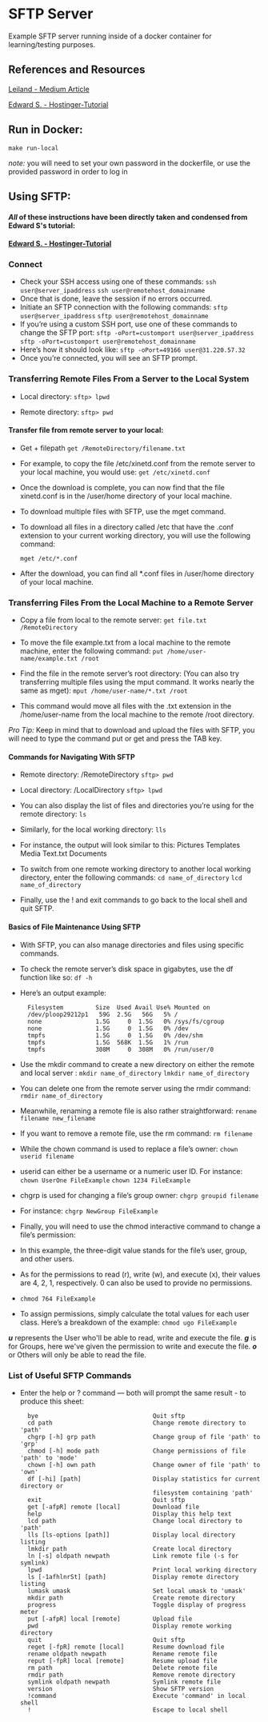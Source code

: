 # SFTP Server 

Example SFTP server running inside of a docker container for learning/testing purposes. 

## References and Resources

[Leiland - Medium Article](https://medium.com/@lejiend/create-sftp-container-using-docker-e6f099762e42)

[Edward S. - Hostinger-Tutorial](https://www.hostinger.my/tutorials/how-to-use-sftp-to-safely-transfer-files/)

## Run in Docker:

`make run-local`

_note:_ you will need to set your own password in the dockerfile, or use the provided password in order to log in

## Using SFTP: 

#### **_All_ of these instructions have been directly taken and condensed from Edward S's tutorial:**

####  [Edward S. - Hostinger-Tutorial](https://www.hostinger.my/tutorials/how-to-use-sftp-to-safely-transfer-files/)

### Connect

- Check your SSH access using one of these commands:
  `ssh user@server_ipaddress` 
  `ssh user@remotehost_domainname`
- Once that is done, leave the session if no errors occurred.
- Initiate an SFTP connection with the following commands:
  `sftp user@server_ipaddress`
  `sftp user@remotehost_domainname`
- If you’re using a custom SSH port, use one of these commands to change the SFTP port:
  `sftp -oPort=customport user@server_ipaddress`
  `sftp -oPort=customport user@remotehost_domainname`
- Here’s how it should look like:
  `sftp -oPort=49166 user@31.220.57.32`
- Once you’re connected, you will see an SFTP prompt.

### Transferring Remote Files From a Server to the Local System
- Local directory:
  `sftp> lpwd`
  
- Remote directory:
  `sftp> pwd`

#### Transfer file from remote server to your local:
- Get + filepath
    `get /RemoteDirectory/filename.txt`

- For example, to copy the file /etc/xinetd.conf from the remote server to your local machine, you would use:
    `get /etc/xinetd.conf`

 - Once the download is complete, you can now find that the file xinetd.conf is in the /user/home directory of your local machine.

- To download multiple files with SFTP, use the mget command. 
- To download all files in a directory called /etc that have the .conf extension to your current working directory, you will use the following command:

  `mget /etc/*.conf`

- After the download, you can find all *.conf files in /user/home directory of your local machine.

### Transferring Files From the Local Machine to a Remote Server
- Copy a file from local to the remote server:
`get file.txt /RemoteDirectory`

- To move the file example.txt from a local machine to the remote machine, enter the following command:
`put /home/user-name/example.txt /root`

- Find the file in the remote server’s root directory: (You can also try transferring multiple files using the mput command. It works nearly the same as mget):
`mput /home/user-name/*.txt /root`

- This command would move all files with the .txt extension in the /home/user-name from the local machine to the remote /root directory.

_Pro Tip:_  Keep in mind that to download and upload the files with SFTP, you will need to type the command put or get and press the TAB key.

#### Commands for Navigating With SFTP
- Remote directory: /RemoteDirectory
    `sftp> pwd`


- Local directory: /LocalDirectory
    `sftp> lpwd`

- You can also display the list of files and directories you’re using for the remote directory:
`ls`

- Similarly, for the local working directory:
`lls`

- For instance, the output will look similar to this:
Pictures     Templates     Media     Text.txt     Documents

- To switch from one remote working directory to another local working directory, enter the following commands:
`cd name_of_directory`
`lcd name_of_directory`

- Finally, use the ! and exit commands to go back to the local shell and quit SFTP.

#### Basics of File Maintenance Using SFTP
- With SFTP, you can also manage directories and files using specific commands.

- To check the remote server’s disk space in gigabytes, use the df function like so:
`df -h`
- Here’s an output example:

        Filesystem         Size  Used Avail Use% Mounted on
        /dev/ploop29212p1   59G  2.5G   56G   5% /
        none               1.5G     0  1.5G   0% /sys/fs/cgroup
        none               1.5G     0  1.5G   0% /dev
        tmpfs              1.5G     0  1.5G   0% /dev/shm
        tmpfs              1.5G  568K  1.5G   1% /run
        tmpfs              308M     0  308M   0% /run/user/0

- Use the mkdir command to create a new directory on either the remote and local server :
`mkdir name_of_directory`
`lmkdir name_of_directory`

- You can delete one from the remote server using the rmdir command:
`rmdir name_of_directory`

- Meanwhile, renaming a remote file is also rather straightforward:
`rename filename new_filename`

- If you want to remove a remote file, use the rm command:
`rm filename`

- While the chown command is used to replace a file’s owner:
`chown userid filename`

- userid can either be a username or a numeric user ID. For instance:
`chown UserOne FileExample`
`chown 1234 FileExample`

- chgrp is used for changing a file’s group owner:
`chgrp groupid filename`

- For instance:
`chgrp NewGroup FileExample`

- Finally, you will need to use the chmod interactive command to change a file’s permission:
- In this example, the three-digit value stands for the file’s user, group, and other users.
- As for the permissions to read (r), write (w), and execute (x), their values are 4, 2, 1, respectively. 0 can also be used to provide no permissions.
- `chmod 764 FileExample`

- To assign permissions, simply calculate the total values for each user class. Here’s a breakdown of the example:
`chmod ugo FileExample`

***u*** represents the User who'll be able to read, write and execute the file.
***g*** is for Groups, here we've given the permission to write and execute the file.
***o*** or Others will only be able to read the file.

### List of Useful SFTP Commands
- Enter the help or ? command — both will prompt the same result - to produce this sheet:

        bye                                Quit sftp
        cd path                            Change remote directory to 'path'
        chgrp [-h] grp path                Change group of file 'path' to 'grp'
        chmod [-h] mode path               Change permissions of file 'path' to 'mode'
        chown [-h] own path                Change owner of file 'path' to 'own'
        df [-hi] [path]                    Display statistics for current directory or
                                           filesystem containing 'path'
        exit                               Quit sftp
        get [-afpR] remote [local]         Download file
        help                               Display this help text
        lcd path                           Change local directory to 'path'
        lls [ls-options [path]]            Display local directory listing
        lmkdir path                        Create local directory
        ln [-s] oldpath newpath            Link remote file (-s for symlink)
        lpwd                               Print local working directory
        ls [-1afhlnrSt] [path]             Display remote directory listing
        lumask umask                       Set local umask to 'umask'
        mkdir path                         Create remote directory
        progress                           Toggle display of progress meter
        put [-afpR] local [remote]         Upload file
        pwd                                Display remote working directory
        quit                               Quit sftp
        reget [-fpR] remote [local]        Resume download file
        rename oldpath newpath             Rename remote file
        reput [-fpR] local [remote]        Resume upload file
        rm path                            Delete remote file
        rmdir path                         Remove remote directory
        symlink oldpath newpath            Symlink remote file
        version                            Show SFTP version
        !command                           Execute 'command' in local shell
        !                                  Escape to local shell
